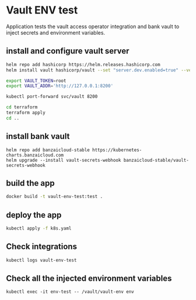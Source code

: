 # Vault ENV test

Application tests the vault access operator integration and bank vault to inject secrets and environment variables.

## install and configure vault server

```bash
helm repo add hashicorp https://helm.releases.hashicorp.com
helm install vault hashicorp/vault --set "server.dev.enabled=true" --version 0.24.0 

export VAULT_TOKEN=root
export VAULT_ADDR='http://127.0.0.1:8200'

kubectl port-forward svc/vault 8200 

cd terraform
terraform apply
cd ..
```
## install bank vault

    helm repo add banzaicloud-stable https://kubernetes-charts.banzaicloud.com
    helm upgrade --install vault-secrets-webhook banzaicloud-stable/vault-secrets-webhook

## build the app

```bash
docker build -t vault-env-test:test .
```

## deploy the app

```bash
kubectl apply -f k8s.yaml
```

## Check integrations

```bash
kubectl logs vault-env-test
```

## Check all the injected environment variables

    kubectl exec -it env-test -- /vault/vault-env env
